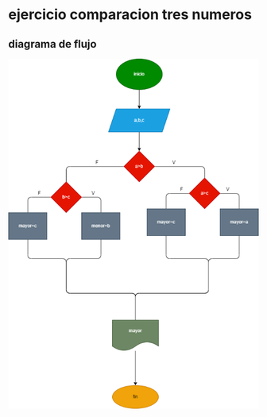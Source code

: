 # ejercicio comparacion tres numeros
## diagrama de flujo
![diagrama de flujo](diagrama.png "diagrama de flujo")